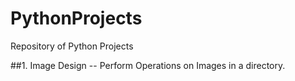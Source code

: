 # PythonProjects
Repository of Python Projects

##1. Image Design -- Perform Operations on Images in a directory.
